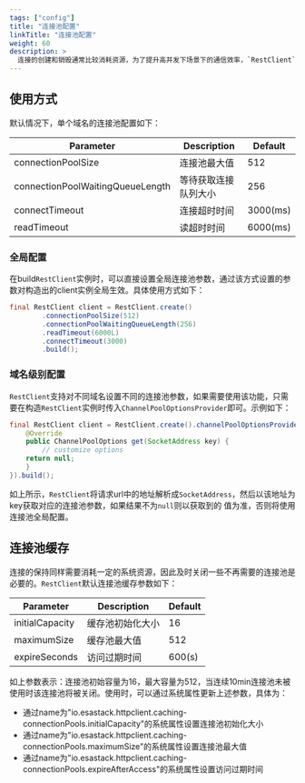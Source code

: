 ```yaml
---
tags: ["config"]
title: "连接池配置"
linkTitle: "连接池配置"
weight: 60
description: >
  连接的创建和销毁通常比较消耗资源，为了提升高并发下场景下的通信效率，`RestClient`会自动使用连接池来管理与服务端的**长连接**。
---
```

## 使用方式
默认情况下，单个域名的连接池配置如下：

|         Parameter  	  |	    Description  	  |	      Default     |
|      --------------     |  -----------------    |    ------------   |
|    connectionPoolSize   | 	连接池最大值	      |         512       |
|    connectionPoolWaitingQueueLength   | 	等待获取连接队列大小	      |         256       |
|    connectTimeout       | 	连接超时时间	      |         3000(ms)   |
|    readTimeout          | 	读超时时间	      |         6000(ms)   |

### 全局配置
在build`RestClient`实例时，可以直接设置全局连接池参数，通过该方式设置的参数对构造出的client实例全局生效。具体使用方式如下：
```java
final RestClient client = RestClient.create()
        .connectionPoolSize(512)
        .connectionPoolWaitingQueueLength(256)
        .readTimeout(6000L)
        .connectTimeout(3000)
        .build();
```

### 域名级别配置
`RestClient`支持对不同域名设置不同的连接池参数，如果需要使用该功能，只需要在构造`RestClient`实例时传入`ChannelPoolOptionsProvider`即可。示例如下：
```java
final RestClient client = RestClient.create().channelPoolOptionsProvider(new ChannelPoolOptionsProvider() {
    @Override
    public ChannelPoolOptions get(SocketAddress key) {
        // customize options
	return null;
    }
}).build();
```
如上所示，`RestClient`将请求url中的地址解析成`SocketAddress`，然后以该地址为key获取对应的连接池参数，如果结果不为`null`则以获取到的
值为准，否则将使用连接池全局配置。

## 连接池缓存
连接的保持同样需要消耗一定的系统资源，因此及时关闭一些不再需要的连接池是必要的。`RestClient`默认连接池缓存参数如下：

|         Parameter  	  |	    Description  	  |	      Default     |
|      --------------     |  -----------------    |    ------------   |
|    initialCapacity      | 	缓存池初始化大小	  |         16        |
|    maximumSize          |      缓存池最大值	  |         512       |
|    expireSeconds        | 	访问过期时间	      |         600(s)    |

如上参数表示：连接池初始容量为16，最大容量为512，当连续10min连接池未被使用时该连接池将被关闭。使用时，可以通过系统属性更新上述参数，具体为：
- 通过name为"io.esastack.httpclient.caching-connectionPools.initialCapacity"的系统属性设置连接池初始化大小
- 通过name为"io.esastack.httpclient.caching-connectionPools.maximumSize"的系统属性设置连接池最大值
- 通过name为"io.esastack.httpclient.caching-connectionPools.expireAfterAccess"的系统属性设置访问过期时间